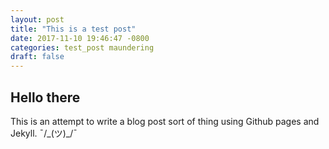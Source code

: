 ```yaml
---
layout: post
title: "This is a test post"
date: 2017-11-10 19:46:47 -0800
categories: test_post maundering
draft: false
---
```


## Hello there
This is an attempt to write a blog post sort of thing using Github pages and Jekyll. ¯/\_(ツ)_/¯

